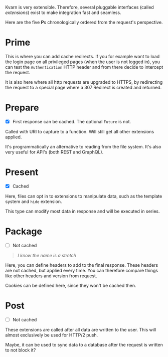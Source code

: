 Kvarn is very extensible. Therefore, several pluggable interfaces (called *extensions*) exist to make integration fast and seamless.

Here are the five **P**s
chronologically ordered from the request's perspective. 

# Prime

This is where you can add cache redirects. If you for example want to load the login page on all privileged pages (when the user is not logged in),
you can test the `Authentication` HTTP header
and from there decide to intercept the request.

It is also here where all http requests are upgraded to HTTPS, by redirecting the request to 
a special page where a 307 Redirect is created and returned.

# Prepare

- [x] First response can be cached. The optional `Future` is not.

Called with URI to capture to a function. Will still get all other extensions applied.

It's programmatically an alternative to reading from the file system. It's also very useful for API's (both REST and GraphQL).

# Present

- [x] Cached

Here, files can opt in to extensions to manipulate data, such as the template system and `hide` extension.

This type can modify most data in response and will be executed in series.

# Package

- [ ] Not cached

> *I know the name is a stretch*

Here, you can define headers to add to the final response.
These headers are not cached, but applied every time. You can therefore compare things like other headers and version from request.

Cookies can be defined here, since they won't be cached then.

# Post

- [ ] Not cached

These extensions are called after all data are written to the user. This will almost exclusively be used for HTTP/2 push.

Maybe, it can be used to sync data to a database after the request is written to not block it?
